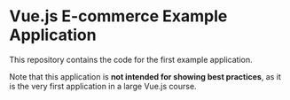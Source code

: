 # Vue.js E-commerce Example Application

This repository contains the code for the first example application.

Note that this application is **not intended for showing best practices**, as it is the very first application in a large Vue.js course.
